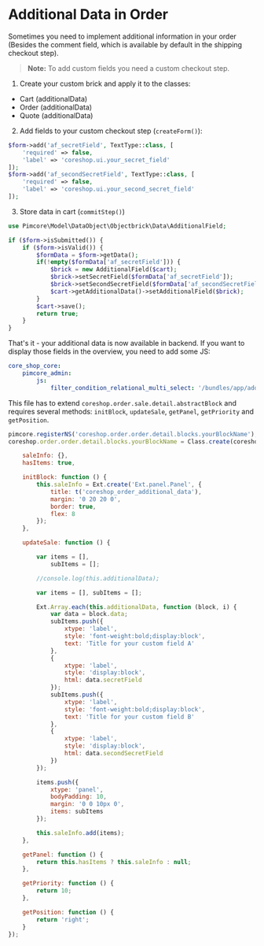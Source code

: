 # Additional Data in Order
Sometimes you need to implement additional information in your order (Besides the comment field, which is available by default in the shipping checkout step).

> **Note:** To add custom fields you need a custom checkout step.

1. Create your custom brick and apply it to the classes:
 - Cart (additionalData)
 - Order (additionalData)
 - Quote (additionalData)

2. Add fields to your custom checkout step (`createForm()`):

```php
$form->add('af_secretField', TextType::class, [
    'required' => false,
    'label' => 'coreshop.ui.your_secret_field'
]);
$form->add('af_secondSecretField', TextType::class, [
    'required' => false,
    'label' => 'coreshop.ui.your_second_secret_field'
]);
```

3. Store data in cart (`commitStep()`)

```php
use Pimcore\Model\DataObject\Objectbrick\Data\AdditionalField;

if ($form->isSubmitted()) {
    if ($form->isValid()) {
        $formData = $form->getData();
        if(!empty($formData['af_secretField'])) {
            $brick = new AdditionalField($cart);
            $brick->setSecretField($formData['af_secretField']);
            $brick->setSecondSecretField($formData['af_secondSecretField']);
            $cart->getAdditionalData()->setAdditionalField($brick);
        }
        $cart->save();
        return true;
    }
}
```

That's it - your additional data is now available in backend.
If you want to display those fields in the overview, you need to add some JS:

```yaml
core_shop_core:
    pimcore_admin:
        js:
            filter_condition_relational_multi_select: '/bundles/app/additionalData.js'
```

This file has to extend `coreshop.order.sale.detail.abstractBlock`
and requires several methods: `initBlock`,  `updateSale`,  `getPanel`,  `getPriority` and `getPosition`.

```js
pimcore.registerNS('coreshop.order.order.detail.blocks.yourBlockName');
coreshop.order.order.detail.blocks.yourBlockName = Class.create(coreshop.order.sale.detail.abstractBlock, {

    saleInfo: {},
    hasItems: true,

    initBlock: function () {
        this.saleInfo = Ext.create('Ext.panel.Panel', {
            title: t('coreshop_order_additional_data'),
            margin: '0 20 20 0',
            border: true,
            flex: 8
        });
    },

    updateSale: function () {

        var items = [],
            subItems = [];

        //console.log(this.additionalData);

        var items = [], subItems = [];

        Ext.Array.each(this.additionalData, function (block, i) {
            var data = block.data;
            subItems.push({
                xtype: 'label',
                style: 'font-weight:bold;display:block',
                text: 'Title for your custom field A'
            },
            {
                xtype: 'label',
                style: 'display:block',
                html: data.secretField
            });
            subItems.push({
                xtype: 'label',
                style: 'font-weight:bold;display:block',
                text: 'Title for your custom field B'
            },
            {
                xtype: 'label',
                style: 'display:block',
                html: data.secondSecretField
            })
        });

        items.push({
            xtype: 'panel',
            bodyPadding: 10,
            margin: '0 0 10px 0',
            items: subItems
        });

        this.saleInfo.add(items);
    },

    getPanel: function () {
        return this.hasItems ? this.saleInfo : null;
    },

    getPriority: function () {
        return 10;
    },

    getPosition: function () {
        return 'right';
    }
});
```